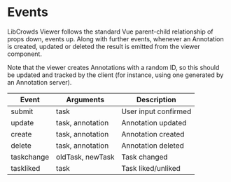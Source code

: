 # Events

LibCrowds Viewer follows the standard Vue parent-child relationship of props
down, events up. Along with further events, whenever an Annotation is created,
updated or deleted the result is emitted from the viewer component.

Note that the viewer creates Annotations with a random ID, so this should be
updated and tracked by the client (for instance, using one generated by an
Annotation server).

| Event      | Arguments        | Description          |
|------------|------------------|----------------------|
| submit     | task             | User input confirmed |
| update     | task, annotation | Annotation updated   |
| create     | task, annotation | Annotation created   |
| delete     | task, annotation | Annotation deleted   |
| taskchange | oldTask, newTask | Task changed         |
| taskliked  | task             | Task liked/unliked   |